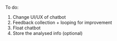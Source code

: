 To do:
1. Change UI/UX of chatbot
2. Feedback collection + looping for improvement
3. Float chatbot
4. Store the analysed info (optional)
